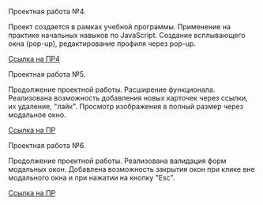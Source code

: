 Проектная работа №4.

Проект создается в рамках учебной программы. Применение на практике начальных навыков по JavaScript. Создание всплывающего окна (pop-up), редактирование профиля через pop-up.

[Ссылка на ПР4](https://mj669.github.io/mesto/)

Проектная работа №5.

Продолжение проектной работы. Расширение функционала. Реализована возможность добавления новых карточек через ссылки, их удаление, "лайк". Просмотр изображения в полный размер через модальное окно.

[Ссылка на ПР](https://mj669.github.io/mesto/)

Проектная работа №6.

Продолжение проектной работы. Реализована валидация форм модальных окон. Добавлена возможность закрытия окон при клике вне модального окна и при нажатии на кнопку "Esc".

[Ссылка на ПР](https://mj669.github.io/mesto/)